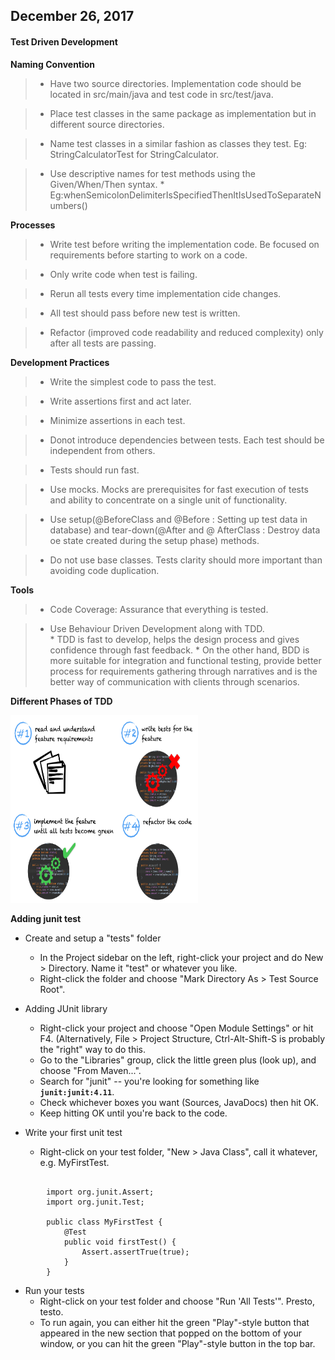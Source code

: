 ## December  26, 2017


#### Test Driven Development


**Naming Convention**

> * Have two source directories. Implementation code should be located in src/main/java and test code in src/test/java.

 > * Place test classes in the same package as implementation but in different source directories.
 
 > * Name test classes in a similar fashion as classes they test. Eg: StringCalculatorTest for StringCalculator.
 
 > * Use descriptive names for test methods using the Given/When/Then syntax.
	* Eg:whenSemicolonDelimiterIsSpecifiedThenItIsUsedToSeparateNumbers()
 
 
**Processes**


> * Write test before writing the implementation code. Be focused on requirements before starting to work on a code.

>  * Only write code when test is failing.

>  * Rerun all tests every time implementation cide changes.

>  * All test should pass before new test is written. 

>  * Refactor (improved code readability and reduced complexity) only after all tests are passing.

		
**Development Practices**


> * Write the simplest code to pass the test.

> * Write assertions first and act later.

> * Minimize assertions in each test.

> * Donot introduce dependencies between tests. Each test should be independent from others.

> * Tests should run fast.

> * Use mocks. Mocks are prerequisites for fast execution of tests and ability to concentrate on a single unit of functionality.

> * Use setup(@BeforeClass and @Before : Setting up test data in database) and tear-down(@After and @ AfterClass : Destroy data oe state created during the setup phase) methods. 

>  * Do not use base classes. Tests clarity should more important than avoiding code duplication.


		
**Tools**


> * Code Coverage: Assurance that everything is tested.

> * Use Behaviour Driven Development along with TDD.  
	* TDD is fast to develop, helps the design process and gives confidence through fast feedback. 
	* On the other hand, BDD is more suitable for integration and functional testing, provide better process for requirements gathering through narratives and is the better way of communication with clients through scenarios.
		
		
	
**Different Phases of TDD**	

		
 >
  <p><img src="TDD.png " width="300" height="300"/></p>
  
  
  **Adding junit test**
  

  
 * Create and setup a "tests" folder
 	* In the Project sidebar on the left, right-click your project and do New > Directory. Name it "test" or whatever you like.
	* Right-click the folder and choose "Mark Directory As > Test Source Root".
* Adding JUnit library
	* Right-click your project and choose "Open Module Settings" or hit F4. (Alternatively, File > Project Structure, Ctrl-Alt-Shift-S is probably the "right" way to do this.
	* Go to the "Libraries" group, click the little green plus (look up), and choose "From Maven...".
	* Search for "junit" -- you're looking for something like **`junit:junit:4.11`**.
	* Check whichever boxes you want (Sources, JavaDocs) then hit OK.
	* Keep hitting OK until you're back to the code.

* Write your first unit test
	* Right-click on your test folder, "New > Java Class", call it whatever, e.g. MyFirstTest.
```

        import org.junit.Assert;
        import org.junit.Test;

        public class MyFirstTest {
            @Test
            public void firstTest() {
                Assert.assertTrue(true);
            }
        }
```
* Run your tests
	* Right-click on your test folder and choose "Run 'All Tests'". Presto, testo.
	* To run again, you can either hit the green "Play"-style button that appeared in the new section that popped on the bottom of your window, or you can hit the green "Play"-style button in the top bar.


  

		